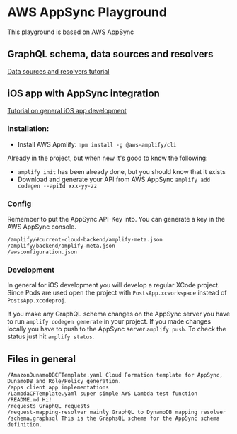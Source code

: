 # AWS AppSync Playground

This playground is based on AWS AppSync

## GraphQL schema, data sources and resolvers
[Data sources and resolvers tutorial](https://docs.aws.amazon.com/appsync/latest/devguide/tutorial-dynamodb-resolvers.html#aws-appsync-tutorial-dynamodb-resolvers)

## iOS app with AppSync integration
[Tutorial on general iOS app development](https://docs.aws.amazon.com/appsync/latest/devguide/building-a-client-app-ios-overview.html)

### Installation:
- Install AWS Apmlify: `npm install -g @aws-amplify/cli`

Already in the project, but when new it's good to know the following:
- `amplify init` has been already done, but you should know that it exists
- Download and generate your API from AWS AppSync `amplify add codegen --apiId xxx-yy-zz`

### Config
Remember to put the AppSync API-Key into. You can generate a key in the AWS AppSync console.

```
/amplify/#current-cloud-backend/amplify-meta.json
/amplify/backend/amplify-meta.json
/awsconfiguration.json
```

### Development
In general for iOS development you will develop a regular XCode project. Since Pods are used open the project with `PostsApp.xcworkspace` instead of `PostsApp.xcodeproj`.

If you make any GraphQL schema changes on the AppSync server you have to run `amplify codegen generate` in your project. If you made changes locally you have to push to the AppSync server `amplify push`. To check the status just hit `amplify status`.

## Files in general
```
/AmazonDunamoDBCFTemplate.yaml Cloud Formation template for AppSync, DunamoDB and Role/Policy generation.
/apps client app implementations
/LambdaCFTemplate.yaml super simple AWS Lambda test function
/README.md Hi!
/requests GraphQL requests
/request-mapping-resolver mainly GraphQL to DynamoDB mapping resolver
/schema.graphsql This is the GraphsQL schema for the AppSync schema definition.
```
